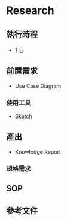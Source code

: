 # Research

## 執行時程
- 1 日

## 前置需求
- Use Case Diagram
### 使用工具
- [Sketch](https://www.sketch.com/)

## 產出
- Knowlodge Report
### 規格需求

## SOP

## 參考文件
